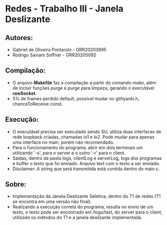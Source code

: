 # Redes - Trabalho III - Janela Deslizante

## Autores:
* Gabriel de Oliveira Pontarolo - GRR20203895
* Rodrigo Saviam Soffner - GRR20205092

## Compilação:
* O arquivo **Makefile** faz a compilação a partir do comando *make*, além de incluir funções *purge* e *purge* para limpeza, gerando o executável **rawSocket**.
* 5% de frames perdido default, possível mudar no githyanki.h, chanceToReceive const.

## Execução:
* O executável precisa ser executado sendo SU, utiliza duas interfaces de rede loopback criadas, chamadas lo1 e lo2. Pode mudar para apenas uma interface no main, porém não recomendado.
* Para o funcionamento do programa, abrir em dois terminais um utilizando '-s', para o server e o outro '-r' para o client.
* Saídas, dentro da pasta logs, clientLog e serverLog, logs dos programas e buffer o texto que foi enviado. Arquivo text com o texto a ser enviado.
* Disclaimer: A string que será transmitida está contida dentro do main.c.


## Sobre:
* Implementação da Janela Deslizante Seletiva, dentro do T1 de redes (T1 se encontra em uma versão não final).
* Realizando a execução correta do programa, resulta no envio de um texto, o texto pode ser encontrado em /logs/text, do server para o client, utilizado os métodos do T1 e a janela deslizante implementada.